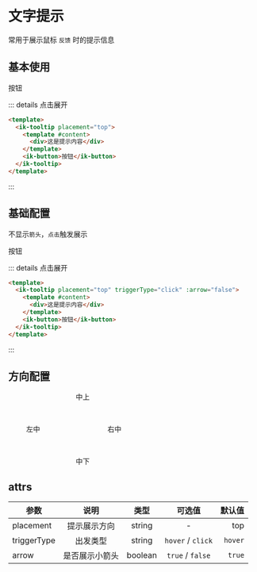 # 文字提示

常用于展示鼠标 `反馈` 时的提示信息

## 基本使用

<ik-tooltip placement="top">
  <template #content>
    <div>这是提示内容</div>
  </template>
  <ik-button>按钮</ik-button>
</ik-tooltip>

::: details 点击展开

```html
<template>
  <ik-tooltip placement="top">
    <template #content>
      <div>这是提示内容</div>
    </template>
    <ik-button>按钮</ik-button>
  </ik-tooltip>
</template>
```

:::

## 基础配置

不显示`箭头`，`点击`触发展示

<ik-tooltip placement="top" triggerType="click" :arrow="false">
  <template #content>
    <div>这是提示内容</div>
  </template>
  <ik-button>按钮</ik-button>
</ik-tooltip>

::: details 点击展开

```html
<template>
  <ik-tooltip placement="top" triggerType="click" :arrow="false">
    <template #content>
      <div>这是提示内容</div>
    </template>
    <ik-button>按钮</ik-button>
  </ik-tooltip>
</template>
```

:::

## 方向配置

<div class="box">

<div class="box1">
<!-- <ik-tooltip placement="left-start">
  <template #content>
    <div>文字提示</div>
  </template>
  <ik-button>左上</ik-button>
</ik-tooltip> -->
<ik-tooltip placement="left">
  <template #content>
    <div>文字提示</div>
  </template>
  <ik-button>左中</ik-button>
</ik-tooltip>
<!-- <ik-tooltip placement="left-end">
  <template #content>
    <div>文字提示</div>
  </template>
  <ik-button>左下</ik-button>
</ik-tooltip> -->
</div>

<div class="box2">
<ik-tooltip placement="top">
  <template #content>
    <div>文字提示</div>
  </template>
  <ik-button>中上</ik-button>
</ik-tooltip>
<ik-tooltip placement="bottom">
  <template #content>
    <div>文字提示</div>
  </template>
  <ik-button>中下</ik-button>
</ik-tooltip>
</div>

<div class="box3">
<ik-tooltip placement="right">
  <template #content>
    <div>文字提示</div>
  </template>
  <ik-button>右中</ik-button>
</ik-tooltip>
</div>

</div>

## attrs

| 参数        |      说明      |  类型   |      可选值       |  默认值 |
| ----------- | :------------: | :-----: | :---------------: | ------: |
| placement   |  提示展示方向  | string  |         -         |     top |
| triggerType |    出发类型    | string  | `hover` / `click` | `hover` |
| arrow       | 是否展示小箭头 | boolean | `true` / `false`  |  `true` |

<style>
  .box {
    width: 300px;
    display: flex;
    justify-content: space-between;
  }
  .box1 {
    width: 100px;
    height: 150px;
    display: flex;
    flex-direction: column;
    align-items: center;
    justify-content: center;
  }
  .box2 {
    width: 100px;
    display: flex;
    flex-direction: column;
    align-items: center;
    justify-content: space-between;
  }
  .box3 {
    width: 100px;
    display: flex;
    align-items: center;
  }
</style>
